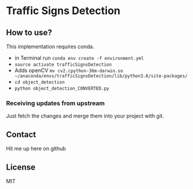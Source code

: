 # Traffic Signs Detection

## How to use?
This implementation requires conda.

* in Terminal run `conda env create -f environment.yml`
* `source activate trafficSignsDetection`
* Adds openCV `mv cv2.cpython-36m-darwin.so ~/anaconda/envs/trafficSignsDetection/lib/python3.6/site-packages/`
* `cd object_detection`
* `python object_detection_CONVERTED.py`

### Receiving updates from upstream
Just fetch the changes and merge them into your project with git.

## Contact
Hit me up here on github

## License
MIT